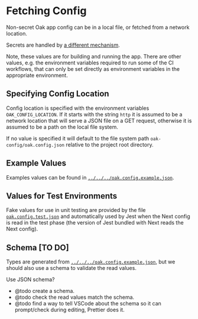 # Fetching Config

Non-secret Oak app config can be in a local file, or fetched from a network location.

Secrets are handled by [a different mechanism](../fetch_secrets/).

Note, these values are for building and running the app. There are other values, e.g. the environment variables required to run some of the CI workflows, that can only be set directly as environment variables in the appropriate environment.

## Specifying Config Location

Config location is specified with the environment variables `OAK_CONFIG_LOCATION`. If it starts with the string `http` it is assumed to be a network location that will serve a JSON file on a GET request, otherwise it is assumed to be a path on the local file system.

If no value is specified it will default to the file system path `oak-config/oak.config.json` relative to the project root directory.

## Example Values

Examples values can be found in [`../../../oak.config.example.json`](../../../oak.config.example.json).

## Values for Test Environments

Fake values for use in unit testing are provided by the file [`oak.config.test.json`](../../../oak.config.test.json) and automatically used by Jest when the Next config is read in the test phase (the version of Jest bundled with Next reads the Next config).

## Schema [TO DO]

Types are generated from [`../../../oak.config.example.json`](../../../oak.config.example.json), but we should also use a schema to validate the read values.

Use JSON schema?

- @todo create a schema.
- @todo check the read values match the schema.
- @todo find a way to tell VSCode about the schema so it can prompt/check during editing, Prettier does it.
